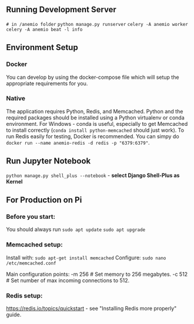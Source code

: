 ## Running Development Server

`# in /anemio folder`
`python manage.py runserver`
`celery -A anemio worker`
`celery -A anemio beat -l info`


## Environment Setup

### Docker
You can develop by using the docker-compose file which will setup the appropriate requirements for you.

### Native
The application requires Python, Redis, and Memcached. Python and the required packages should be installed using a Python virtualenv or conda environment.
For Windows - conda is useful, especially to get Memcached to install correctly (`conda install python-memcached` should just work). To run Redis easily for testing, Docker is recommended. You can simpy do `docker run --name anemio-redis -d redis -p "6379:6379"`.


## Run Jupyter Notebook

`python manage.py shell_plus --notebook` - **select Django Shell-Plus as Kernel**

## For Production on Pi

### Before you start:
You should always run 
`sudo apt update`
`sudo apt upgrade`

### Memcached setup:
Install with:
`sudo apt-get install memcached`
Configure:
`sudo nano /etc/memcached.conf`

Main configuration points:
-m 256 # Set memory to 256 megabytes.
-c 512 # Set number of max incoming connections to 512.

### Redis setup:
https://redis.io/topics/quickstart - see "Installing Redis more properly" guide.

